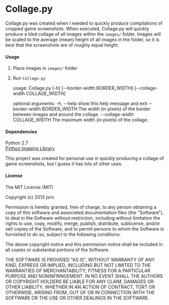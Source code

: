 # Collage.py

Collage.py was created when I needed to quickly produce compilations of cropped game screenshots. When executed, Collage.py will quickly produce a tiled collage of all images within the `images/` folder. Images will be scaled to the average (mean) height of all images in the folder, so it is best that the screenshots are of roughly equal height.

#### Usage

 1. Place images in `images/` folder
 2. Run `Collage.py`

	usage: Collage.py [-h] [--border-width BORDER_WIDTH]
	                  [--collage-width COLLAGE_WIDTH]

	optional arguments:
	  -h, --help            show this help message and exit
	  --border-width BORDER_WIDTH
	                        The width (in pixels) of the border between images and
	                        around the collage.
	  --collage-width COLLAGE_WIDTH
	                        The maximum width (in pixels) of the collage.

#### Dependencies
Python 2.7  
[Python Imaging Library](http://www.pythonware.com/library/pil/handbook/index.htm)

This project was created for personal use in quickly producing a collage of game screenshots, but I guess it has lots of other uses.

#### License

The MIT License (MIT)

Copyright (c) 2013 jsrn

Permission is hereby granted, free of charge, to any person obtaining a copy of
this software and associated documentation files (the "Software"), to deal in
the Software without restriction, including without limitation the rights to
use, copy, modify, merge, publish, distribute, sublicense, and/or sell copies of
the Software, and to permit persons to whom the Software is furnished to do so,
subject to the following conditions:

The above copyright notice and this permission notice shall be included in all
copies or substantial portions of the Software.

THE SOFTWARE IS PROVIDED "AS IS", WITHOUT WARRANTY OF ANY KIND, EXPRESS OR
IMPLIED, INCLUDING BUT NOT LIMITED TO THE WARRANTIES OF MERCHANTABILITY, FITNESS
FOR A PARTICULAR PURPOSE AND NONINFRINGEMENT. IN NO EVENT SHALL THE AUTHORS OR
COPYRIGHT HOLDERS BE LIABLE FOR ANY CLAIM, DAMAGES OR OTHER LIABILITY, WHETHER
IN AN ACTION OF CONTRACT, TORT OR OTHERWISE, ARISING FROM, OUT OF OR IN
CONNECTION WITH THE SOFTWARE OR THE USE OR OTHER DEALINGS IN THE SOFTWARE.